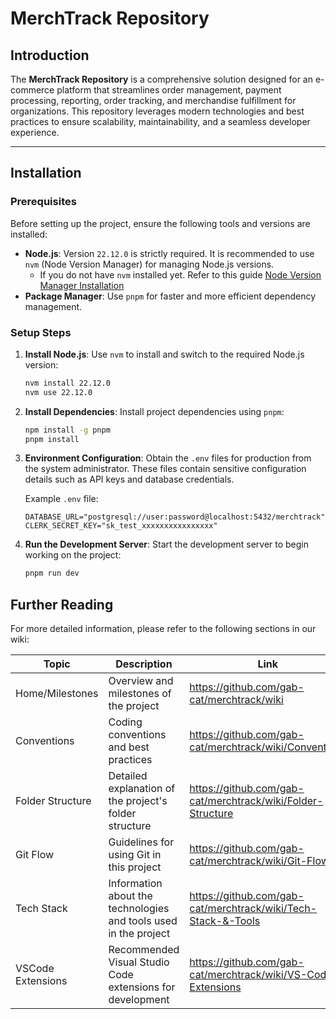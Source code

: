 # MerchTrack Repository

## Introduction
The **MerchTrack Repository** is a comprehensive solution designed for an e-commerce platform that streamlines order management, payment processing, reporting, order tracking, and merchandise fulfillment for organizations. This repository leverages modern technologies and best practices to ensure scalability, maintainability, and a seamless developer experience.

---

## Installation

### Prerequisites
Before setting up the project, ensure the following tools and versions are installed:

- **Node.js**: Version `22.12.0` is strictly required. It is recommended to use `nvm` (Node Version Manager) for managing Node.js versions.
    - If you do not have `nvm` installed yet. Refer to this guide [Node Version Manager Installation](https://www.freecodecamp.org/news/node-version-manager-nvm-install-guide/)
- **Package Manager**: Use `pnpm` for faster and more efficient dependency management.

### Setup Steps
1. **Install Node.js**:
   Use `nvm` to install and switch to the required Node.js version:
   ```sh
   nvm install 22.12.0
   nvm use 22.12.0
   ```

2. **Install Dependencies**:
   Install project dependencies using `pnpm`:
   ```sh
   npm install -g pnpm
   pnpm install
   ```

3. **Environment Configuration**:
   Obtain the `.env` files for production from the system administrator. These files contain sensitive configuration details such as API keys and database credentials.

   Example `.env` file:
   ```env
   DATABASE_URL="postgresql://user:password@localhost:5432/merchtrack"
   CLERK_SECRET_KEY="sk_test_xxxxxxxxxxxxxxxx"
   ```

4. **Run the Development Server**:
   Start the development server to begin working on the project:
   ```sh
   pnpm run dev
   ```


## Further Reading
For more detailed information, please refer to the following sections in our wiki:

| Topic                | Description                                                                 | Link                                                                 |
|----------------------|-----------------------------------------------------------------------------|----------------------------------------------------------------------|
| Home/Milestones      | Overview and milestones of the project                                      | https://github.com/gab-cat/merchtrack/wiki                           |
| Conventions          | Coding conventions and best practices                                       | https://github.com/gab-cat/merchtrack/wiki/Conventions               |
| Folder Structure     | Detailed explanation of the project's folder structure                      | https://github.com/gab-cat/merchtrack/wiki/Folder-Structure          |
| Git Flow             | Guidelines for using Git in this project                                    | https://github.com/gab-cat/merchtrack/wiki/Git-Flow                  |
| Tech Stack           | Information about the technologies and tools used in the project            | https://github.com/gab-cat/merchtrack/wiki/Tech-Stack-&-Tools        |
| VSCode Extensions    | Recommended Visual Studio Code extensions for development                   | https://github.com/gab-cat/merchtrack/wiki/VS-Code-Extensions        |
